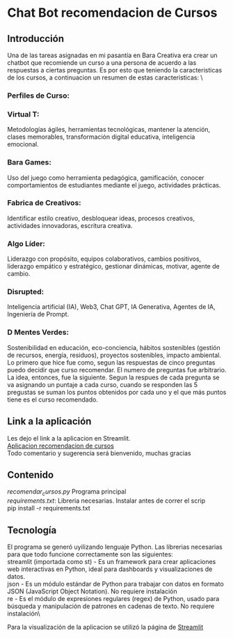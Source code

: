 # Chat Bot recomendacion de Cursos

## Introducción
Una de las tareas asignadas en mi pasantía en Bara Creativa era crear un chatbot que recomiende un curso a una persona de acuerdo a las respuestas a ciertas preguntas. Es por esto que teniendo la caracteristicas de los cursos, a continuacion un resumen de estas caracteristicas: \
### Perfiles de Curso:
### Virtual T: 
Metodologías ágiles, herramientas tecnológicas, mantener la atención, clases memorables, transformación digital educativa, inteligencia emocional. 
### Bara Games: 
Uso del juego como herramienta pedagógica, gamificación, conocer comportamientos de estudiantes mediante el juego, actividades prácticas. 
### Fabrica de Creativos: 
Identificar estilo creativo, desbloquear ideas, procesos creativos, actividades innovadoras, escritura creativa. 
### Algo Líder:
Liderazgo con propósito, equipos colaborativos, cambios positivos, liderazgo empático y estratégico, gestionar dinámicas, motivar, agente de cambio. 
### Disrupted: 
Inteligencia artificial (IA), Web3, Chat GPT, IA Generativa, Agentes de IA, Ingeniería de Prompt. 
### D Mentes Verdes:
Sostenibilidad en educación, eco-conciencia, hábitos sostenibles (gestión de recursos, energía, residuos), proyectos sostenibles, impacto ambiental. \
Lo primero que hice fue como, segun las respuestas de cinco preguntas puedo decidir que curso recomendar. El numero de preguntas fue arbitrario. 
La idea, entonces, fue la siguiente. Segun la respues de cada pregunta se va asignando un puntaje a cada curso, cuando se responden las 5 pregustas se suman los puntos obtenidos por cada uno y el que más puntos tiene es el curso recomendado. 

## Link a la aplicación

Les dejo el link a la aplicacion en Streamlit.\
[Aplicacion recomendacion de cursos ](https://tucursoidealbc.streamlit.app/) \
Todo comentario y sugerencia será bienvenido, muchas gracias

## Contenido

$recomendar_cursos.py$ Programa principal  \
$requirements.txt:$ Libreria necesarias. Instalar antes de correr el scrip \
pip install -r requirements.txt

## Tecnología

El programa se generó uyilizando lenguaje Python. Las librerias necesarias para que todo funcione correctamente son las siguientes: \
streamlit (importada como st) - Es un framework para crear aplicaciones web interactivas en Python, ideal para dashboards y visualizaciones de datos. \
json - Es un módulo estándar de Python para trabajar con datos en formato JSON (JavaScript Object Notation). No requiere instalación\
re - Es el módulo de expresiones regulares (regex) de Python, usado para búsqueda y manipulación de patrones en cadenas de texto. No requiere instalación\

Para la visualización de la aplicacion se utilizó la página de [Streamlit](https://streamlit.io/)
